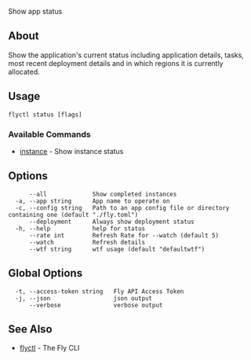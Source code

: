 <p class="font-medium tracking-tight text-gray-400 text-lg -mt-4 mb-9 pb-5 border-b">
  Show app status
</p>

## About

Show the application's current status including application
details, tasks, most recent deployment details and in which regions it is
currently allocated.

## Usage

~~~
flyctl status [flags]
~~~

### Available Commands
* [instance](/docs/flyctl/status-instance/)	 - Show instance status

## Options

~~~
      --all             Show completed instances
  -a, --app string      App name to operate on
  -c, --config string   Path to an app config file or directory containing one (default "./fly.toml")
      --deployment      Always show deployment status
  -h, --help            help for status
      --rate int        Refresh Rate for --watch (default 5)
      --watch           Refresh details
      --wtf string      wtf usage (default "defaultwtf")
~~~

## Global Options

~~~
  -t, --access-token string   Fly API Access Token
  -j, --json                  json output
      --verbose               verbose output
~~~

## See Also

* [flyctl](/docs/flyctl/help/)	 - The Fly CLI

